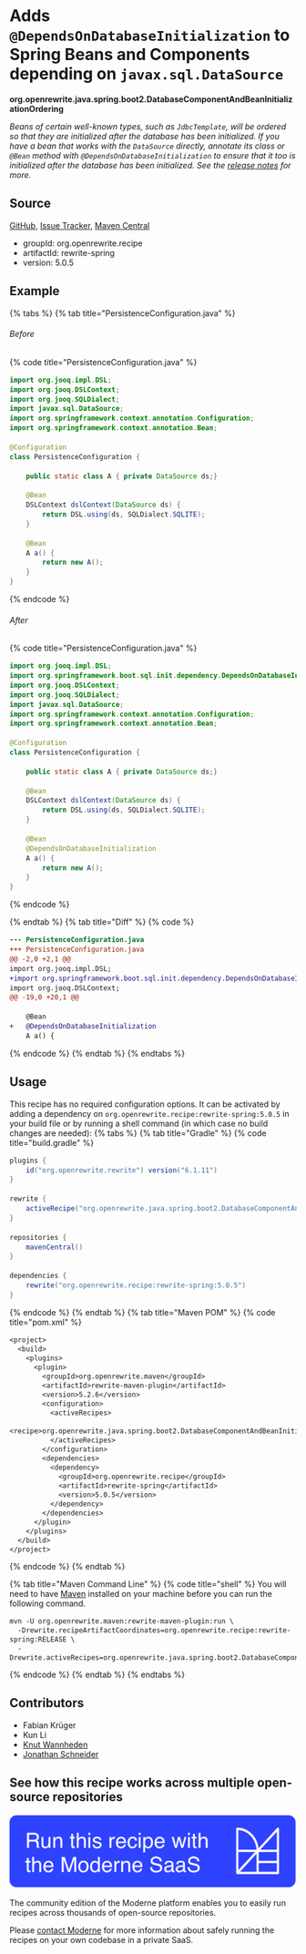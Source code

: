 # Adds `@DependsOnDatabaseInitialization` to Spring Beans and Components depending on `javax.sql.DataSource`

**org.openrewrite.java.spring.boot2.DatabaseComponentAndBeanInitializationOrdering**

_Beans of certain well-known types, such as `JdbcTemplate`, will be ordered so that they are initialized after the database has been initialized. If you have a bean that works with the `DataSource` directly, annotate its class or `@Bean` method with `@DependsOnDatabaseInitialization` to ensure that it too is initialized after the database has been initialized. See the [release notes](https://github.com/spring-projects/spring-boot/wiki/Spring-Boot-2.5-Release-Notes#initialization-ordering) for more._

## Source

[GitHub](https://github.com/openrewrite/rewrite-spring/blob/main/src/main/java/org/openrewrite/java/spring/boot2/DatabaseComponentAndBeanInitializationOrdering.java), [Issue Tracker](https://github.com/openrewrite/rewrite-spring/issues), [Maven Central](https://central.sonatype.com/artifact/org.openrewrite.recipe/rewrite-spring/5.0.5/jar)

* groupId: org.openrewrite.recipe
* artifactId: rewrite-spring
* version: 5.0.5

## Example


{% tabs %}
{% tab title="PersistenceConfiguration.java" %}

###### Before
{% code title="PersistenceConfiguration.java" %}
```java
import org.jooq.impl.DSL;
import org.jooq.DSLContext;
import org.jooq.SQLDialect;
import javax.sql.DataSource;
import org.springframework.context.annotation.Configuration;
import org.springframework.context.annotation.Bean;

@Configuration
class PersistenceConfiguration {

    public static class A { private DataSource ds;}

    @Bean
    DSLContext dslContext(DataSource ds) {
        return DSL.using(ds, SQLDialect.SQLITE);
    }

    @Bean
    A a() {
        return new A();
    }
}
```
{% endcode %}

###### After
{% code title="PersistenceConfiguration.java" %}
```java
import org.jooq.impl.DSL;
import org.springframework.boot.sql.init.dependency.DependsOnDatabaseInitialization;
import org.jooq.DSLContext;
import org.jooq.SQLDialect;
import javax.sql.DataSource;
import org.springframework.context.annotation.Configuration;
import org.springframework.context.annotation.Bean;

@Configuration
class PersistenceConfiguration {

    public static class A { private DataSource ds;}

    @Bean
    DSLContext dslContext(DataSource ds) {
        return DSL.using(ds, SQLDialect.SQLITE);
    }

    @Bean
    @DependsOnDatabaseInitialization
    A a() {
        return new A();
    }
}
```
{% endcode %}

{% endtab %}
{% tab title="Diff" %}
{% code %}
```diff
--- PersistenceConfiguration.java
+++ PersistenceConfiguration.java
@@ -2,0 +2,1 @@
import org.jooq.impl.DSL;
+import org.springframework.boot.sql.init.dependency.DependsOnDatabaseInitialization;
import org.jooq.DSLContext;
@@ -19,0 +20,1 @@

    @Bean
+   @DependsOnDatabaseInitialization
    A a() {
```
{% endcode %}
{% endtab %}
{% endtabs %}


## Usage

This recipe has no required configuration options. It can be activated by adding a dependency on `org.openrewrite.recipe:rewrite-spring:5.0.5` in your build file or by running a shell command (in which case no build changes are needed): 
{% tabs %}
{% tab title="Gradle" %}
{% code title="build.gradle" %}
```groovy
plugins {
    id("org.openrewrite.rewrite") version("6.1.11")
}

rewrite {
    activeRecipe("org.openrewrite.java.spring.boot2.DatabaseComponentAndBeanInitializationOrdering")
}

repositories {
    mavenCentral()
}

dependencies {
    rewrite("org.openrewrite.recipe:rewrite-spring:5.0.5")
}
```
{% endcode %}
{% endtab %}
{% tab title="Maven POM" %}
{% code title="pom.xml" %}
```markup
<project>
  <build>
    <plugins>
      <plugin>
        <groupId>org.openrewrite.maven</groupId>
        <artifactId>rewrite-maven-plugin</artifactId>
        <version>5.2.6</version>
        <configuration>
          <activeRecipes>
            <recipe>org.openrewrite.java.spring.boot2.DatabaseComponentAndBeanInitializationOrdering</recipe>
          </activeRecipes>
        </configuration>
        <dependencies>
          <dependency>
            <groupId>org.openrewrite.recipe</groupId>
            <artifactId>rewrite-spring</artifactId>
            <version>5.0.5</version>
          </dependency>
        </dependencies>
      </plugin>
    </plugins>
  </build>
</project>
```
{% endcode %}
{% endtab %}

{% tab title="Maven Command Line" %}
{% code title="shell" %}
You will need to have [Maven](https://maven.apache.org/download.cgi) installed on your machine before you can run the following command.

```shell
mvn -U org.openrewrite.maven:rewrite-maven-plugin:run \
  -Drewrite.recipeArtifactCoordinates=org.openrewrite.recipe:rewrite-spring:RELEASE \
  -Drewrite.activeRecipes=org.openrewrite.java.spring.boot2.DatabaseComponentAndBeanInitializationOrdering
```
{% endcode %}
{% endtab %}
{% endtabs %}

## Contributors
* Fabian Krüger
* Kun Li
* [Knut Wannheden](mailto:knut@moderne.io)
* [Jonathan Schneider](mailto:jkschneider@gmail.com)


## See how this recipe works across multiple open-source repositories

[![Moderne Link Image](/.gitbook/assets/ModerneRecipeButton.png)](https://app.moderne.io/recipes/org.openrewrite.java.spring.boot2.DatabaseComponentAndBeanInitializationOrdering)

The community edition of the Moderne platform enables you to easily run recipes across thousands of open-source repositories.

Please [contact Moderne](https://moderne.io/product) for more information about safely running the recipes on your own codebase in a private SaaS.
